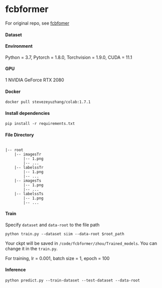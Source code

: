 # fcbformer
For original repo, see [fcbfomer](https://github.com/ESandML/FCBFormer)

#### Dataset

#### Environment

Python = 3.7, Pytorch = 1.8.0, Torchvision = 1.9.0, CUDA = 11.1 

#### GPU

1 NVIDIA GeForce RTX 2080

#### Docker
```
docker pull stevezeyuzhang/colab:1.7.1
```

#### Install dependencies

```
pip install -r requirements.txt
```


#### File Directory
```

|-- root
	|-- imagesTr
		|-- 1.png
		|-- ...
	|-- labelssTr
		|-- 1.png
		|-- ...
	|-- imagesTs
		|-- 1.png
		|-- ...
	|-- labelssTs
		|-- 1.png
		|-- ...

```

#### Train

Specify `dataset` and  `data-root` to the file path 

```
python train.py --dataset siim --data-root $root_path

```

Your ckpt will be saved in `/code/fcbformer/zhou/Trained_models`. You can change it in the `train.py`.

For training, lr = 0.001, batch size = 1, epoch = 100
#### Inference


```
python predict.py --train-dataset --test-dataset --data-root 
```


